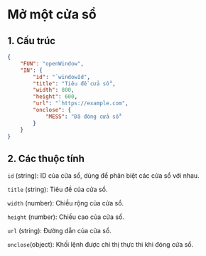 # Mở một cửa sổ

## 1. Cấu trúc

```json
{
    "FUN": "openWindow",
    "IN": {
        "id": "`windowId",
        "title": "Tiêu đề cửa sổ",
        "width": 800,
        "height": 600,
        "url": "`https://example.com",
        "onclose": {
            "MESS": "Đã đóng cửa sổ"
        }
    }
}
```

## 2. Các thuộc tính

`id` (string): ID của cửa sổ, dùng để phân biệt các cửa sổ với nhau.

`title` (string): Tiêu đề của cửa sổ.

`width` (number): Chiều rộng của cửa sổ.

`height` (number): Chiều cao của cửa sổ.

`url` (string): Đường dẫn của cửa sổ.

`onclose`(object): Khối lệnh được chỉ thị thực thi khi đóng cửa sổ.
